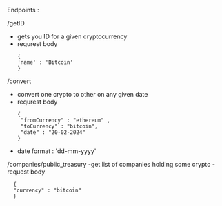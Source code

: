 Endpoints :

/getID 
- gets you ID for a given cryptocurrency
- requrest body
   ```
   {
   'name' : 'Bitcoin'
   }
   ```

/convert
- convert one crypto to other on any given date
- requrest body
   ```
   {
    "fromCurrency" : "ethereum" ,
    "toCurrency" : "bitcoin",
    "date" : "20-02-2024"
  }
   ```
- date format : 'dd-mm-yyyy'

/companies/public_treasury
-get list of companies holding some crypto
-request body
```
  {
  "currency" : "bitcoin"
  }
```

